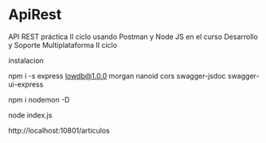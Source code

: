 # ApiRest
API REST práctica II ciclo usando Postman y Node JS en el curso Desarrollo y Soporte Multiplataforma II ciclo

instalacion

npm i -s express lowdb@1.0.0 morgan nanoid cors swagger-jsdoc swagger-ui-express

npm i nodemon -D

node index.js

http://localhost:10801/articulos
